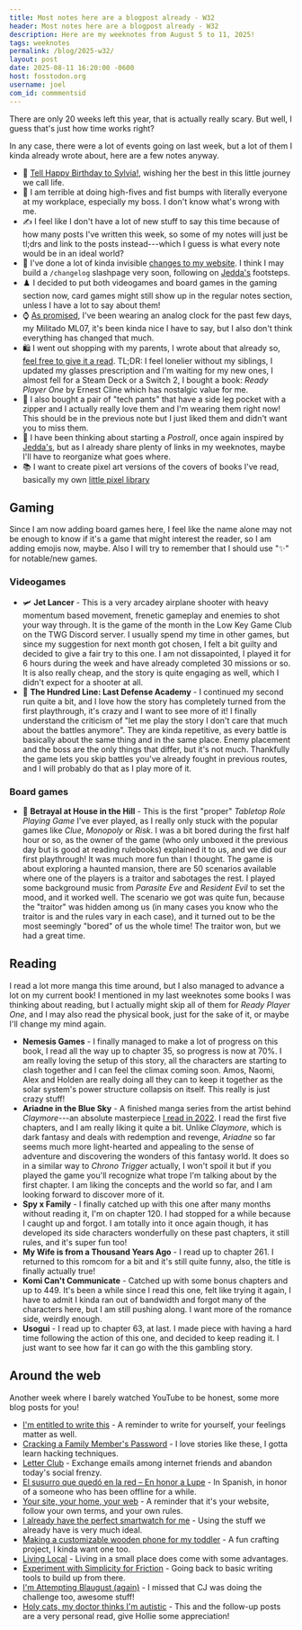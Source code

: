 ```yaml
---
title: Most notes here are a blogpost already - W32
header: Most notes here are a blogpost already - W32
description: Here are my weeknotes from August 5 to 11, 2025! 
tags: weeknotes
permalink: /blog/2025-w32/
layout: post
date: 2025-08-11 16:20:00 -0600
host: fosstodon.org
username: joel
com_id: commmentsid
---
```


There are only 20 weeks left this year, that is actually really scary. But well, I guess that's just how time works right?

In any case, there were a lot of events going on last week, but a lot of them I kinda already wrote about, here are a few notes anyway.

- 🎂 [Tell Happy Birthday to Sylvia!](https://sylvia.buzz/hey-sylly-it-s-your-birthday), wishing her the best in this little journey we call life.
- 👊 I am terrible at doing high-fives and fist bumps with literally everyone at my workplace, especially my boss. I don't know what's wrong with me.
- ✍️ I feel like I don't have a lot of new stuff to say this time because of how many posts I've written this week, so some of my notes will just be tl;drs and link to the posts instead---which I guess is what every note would be in an ideal world?
- 🔧 I've done a lot of kinda invisible [changes to my website](https://joelchrono.xyz/blog/more-small-website-changes/). I think I may build a `/changelog` slashpage very soon, following on [Jedda's](https://notes.jeddacp.me/changelog) footsteps.
- ♟️ I decided to put both videogames and board games in the gaming section now, card games might still show up in the regular notes section, unless I have a lot to say about them!
- ⌚ [As promised](https://joelchrono.xyz/blog/an-analog-desk-clock/), I've been wearing an analog clock for the past few days, my Militado ML07, it's been kinda nice I have to say, but I also don't think everything has changed that much.
- 🛍️ I went out shopping with my parents, I wrote about that already so, [feel free to give it a read](https://joelchrono.xyz/blog/a-family-weekend-as-an-only-child/). TL;DR: I feel lonelier without my siblings, I updated my glasses prescription and I'm waiting for my new ones, I almost fell for a Steam Deck or a Switch 2, I bought a book: *Ready Player One* by Ernest Cline which has nostalgic value for me.
- 👖 I also bought a pair of "tech pants" that have a side leg pocket with a zipper and I actually really love them and I'm wearing them right now! This should be in the previous note but I just liked them and didn't want you to miss them.
- 🧻 I have been thinking about starting a *Postroll*, once again inspired by [Jedda's](https://notes.jeddacp.me/postroll), but as I already share plenty of links in my weeknotes, maybe I'll have to reorganize what goes where.
- 📚 I want to create pixel art versions of the covers of books I've read, basically my own [little pixel library](https://hillhouse.neocities.org/cliques/library/#library)

## Gaming

Since I am now adding board games here, I feel like the name alone may not be enough to know if it's a game that might interest the reader, so I am adding emojis now, maybe. Also I will try to remember that I should use "✨" for notable/new games.

### Videogames
- 🛩️ **Jet Lancer** - This is a very arcadey airplane shooter with heavy momentum based movement, frenetic gameplay and enemies to shot your way through. It is the game of the month in the Low Key Game Club on the TWG Discord server. I usually spend my time in other games, but since my suggestion for next month got chosen, I felt a bit guilty and decided to give a fair try to this one. I am not dissapointed, I played it for 6 hours during the week and have already completed 30 missions or so. It is also really cheap, and the story is quite engaging as well, which I didn't expect for a shooter at all.
- 🏫 **The Hundred Line: Last Defense Academy** - I continued my second run quite a bit, and I love how the story has completely turned from the first playthrough, it's crazy and I want to see more of it! I finally understand the criticism of "let me play the story I don't care that much about the battles anymore". They are kinda repetitive, as every battle is basically about the same thing and in the same place. Enemy placement and the boss are the only things that differ, but it's not much. Thankfully the game lets you skip battles you've already fought in previous routes, and I will probably do that as I play more of it.

### Board games
- 🧟 **Betrayal at House in the Hill** - This is the first "proper" *Tabletop Role Playing Game* I've ever played, as I really only stuck with the popular games like *Clue*, *Monopoly* or *Risk*. I was a bit bored during the first half hour or so, as the owner of the game (who only unboxed it the previous day but is good at reading rulebooks) explained it to us, and we did our first playthrough! It was much more fun than I thought. The game is about exploring a haunted mansion, there are 50 scenarios available where one of the players is a traitor and sabotages the rest. I played some background music from *Parasite Eve* and *Resident Evil* to set the mood, and it worked well. The scenario we got was quite fun, because the "traitor" was hidden among us (in many cases you know who the traitor is and the rules vary in each case), and it turned out to be the most seemingly "bored" of us the whole time! The traitor won, but we had a great time.

## Reading

I read a lot more manga this time around, but I also managed to advance a lot on my current book! I mentioned in my last weeknotes some books I was thinking about reading, but I actually might skip all of them for *Ready Player One*, and I may also read the physical book, just for the sake of it, or maybe I'll change my mind again.

- **Nemesis Games** - I finally managed to make a lot of progress on this book, I read all the way up to chapter 35, so progress is now at 70%. I am really loving the setup of this story, all the characters are starting to clash together and I can feel the climax coming soon. Amos, Naomi, Alex and Holden are really doing all they can to keep it together as the solar system's power structure collapsis on itself. This really is just crazy stuff!
- **Ariadne in the Blue Sky** - A finished manga series from the artist behind *Claymore*---an absolute masterpiece [I read in 2022](/blog/october-2022-summary/#manga). I read the first five chapters, and I am really liking it quite a bit. Unlike *Claymore*, which is dark fantasy and deals with redemption and revenge, *Ariadne* so far seems much more light-hearted and appealing to the sense of adventure and discovering the wonders of this fantasy world. It does so in a similar way to *Chrono Trigger* actually, I won't spoil it but if you played the game you'll recognize what trope I'm talking about by the first chapter. I am liking the concepts and the world so far, and I am looking forward to discover more of it.
- **Spy x Family** - I finally catched up with this one after many months without reading it, I'm on chapter 120. I had stopped for a while because I caught up and forgot. I am totally into it once again though, it has developed its side characters wonderfully on these past chapters, it still rules, and it's super fun too!
- **My Wife is from a Thousand Years Ago** - I read up to chapter 261. I returned to this romcom for a bit and it's still quite funny, also, the title is finally actually true! 
- **Komi Can't Communicate** - Catched up with some bonus chapters and up to 449. It's been a while since I read this one, felt like trying it again, I have to admit I kinda ran out of bandwidth and forgot many of the characters here, but I am still pushing along. I want more of the romance side, weirdly enough.
- **Usogui** - I read up to chapter 63, at last. I made piece with having a hard time following the action of this one, and decided to keep reading it. I just want to see how far it can go with the this gambling story.

## Around the web

Another week where I barely watched YouTube to be honest, some more blog posts for you!

- [I'm entitled to write this](https://gobino.be/im-entitled-to-write-this) - A reminder to write for yourself, your feelings matter as well.
- [Cracking a Family Member's Password](https://moddedbear.com/cracking-a-family-members-password) - I love stories like these, I gotta learn hacking techniques.
- [Letter Club](https://nazhamid.com/journal/letter-club) - Exchange emails among internet friends and abandon today's social frenzy.
- [El susurro que quedó en la red – En honor a Lupe](https://gatooscuro.xyz/el-susurro-que-quedo-en-la-red-en-honor-a-lupe/) - In Spanish, in honor of a someone who has been offline for a while.
- [Your site, your home, your web](https://www.coryd.dev/posts/2025/your-site-your-home-your-web) - A reminder that it's your website, follow your own terms, and your own rules.
- [I already have the perfect smartwatch for me](https://lwgrs.bearblog.dev/perfect-smartwatch/) - Using the stuff we already have is very much ideal.
- [Making a customizable wooden phone for my toddler](https://cassidoo.co/post/wooden-phone-for-babies/) - A fun crafting project, I kinda want one too.
- [Living Local](https://flamedfury.com/posts/living-local/) - Living in a small place does come with some advantages.
- [Experiment with Simplicity for Friction](https://anitalewis.org/2025/07/27/experiment-with-simplicity-for-friction/) - Going back to basic writing tools to build up from there.
- [I'm Attempting Blaugust (again)](https://ww0cj.radio/im-attempting-blaugust-again) - I missed that CJ was doing the challenge too, awesome stuff!
- [Holy cats, my doctor thinks I'm autistic](https://hollie.eilloh.net/blog/2025/08-07/) - This and the follow-up posts are a very personal read, give Hollie some appreciation!

